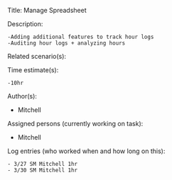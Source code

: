 Title: Manage Spreadsheet

Description:

    -Adding additional features to track hour logs
    -Auditing hour logs + analyzing hours

Related scenario(s):



Time estimate(s):

    -10hr

Author(s):

  - Mitchell

Assigned persons (currently working on task):

  - Mitchell

Log entries (who worked when and how long on this):

    - 3/27 SM Mitchell 1hr
	- 3/30 SM Mitchell 1hr

